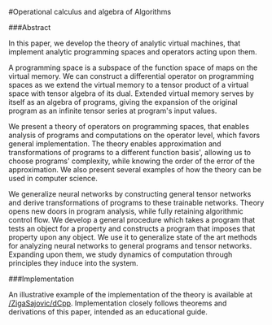 #Operational calculus and algebra of Algorithms

###Abstract

In this paper, we develop the theory of analytic virtual machines, that
implement analytic programming spaces and operators acting upon them.

A programming space is a subspace of the function space of maps on the virtual
memory. We can construct a differential operator on programming spaces as we 
extend the virtual memory to a tensor product of a virtual space with tensor algebra
of its dual. Extended virtual memory serves by itself as an algebra of programs, giving the expansion of the original program as an infinite tensor series at
program's input values. 

We present a theory of operators on programming spaces, that enables analysis of programs
and computations on the operator level, which favors general implementation. The theory enables
approximation and transformations of programs to a different function basis', allowing us to choose programs' complexity, 
while knowing the order of the error of the approximation. We
also present several examples of how the theory can be used in computer science.

We generalize neural networks by constructing general tensor networks and derive transformations of programs to these trainable networks.
Theory opens new doors in program analysis, while fully retaining algorithmic control flow. We develop a general
procedure which takes a program that tests an object for a property and
constructs a program that imposes that property upon any object. 
We use it to generalize state of the art methods for analyzing neural networks to general programs and tensor networks. Expanding upon them, we study dynamics of computation through principles they induce into the system.

###Implementation

An illustrative example of the implementation of the theory is available at [/ZigaSajovic/dCpp](https://github.com/ZigaSajovic/dCpp). Implementation closely follows theorems and derivations of this paper, intended as an educational guide. 
